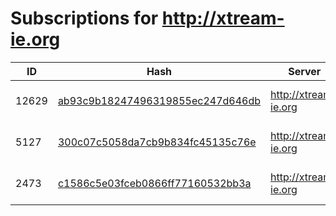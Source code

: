 # Subscriptions for http://xtream-ie.org

| ID | Hash | Server | Username | Created | Expires |
|---|---|---|---|---|---|
| 12629 | [ab93c9b18247496319855ec247d646db](https://bio.odjezdy.online/iptv/?data=ab93c9b18247496319855ec247d646db) | http://xtream-ie.org | yusf4k | 2025-03-11 11:09:07 | 2348940818 |
| 5127 | [300c07c5058da7cb9b834fc45135c76e](https://bio.odjezdy.online/iptv/?data=300c07c5058da7cb9b834fc45135c76e) | http://xtream-ie.org | NFkYs3VuKyxm | 2025-03-02 22:07:17 | 4102444800 |
| 2473 | [c1586c5e03fceb0866ff77160532bb3a](https://bio.odjezdy.online/iptv/?data=c1586c5e03fceb0866ff77160532bb3a) | http://xtream-ie.org | PrzemekLemiesz | 2025-03-02 21:39:45 | 1754938064 |
